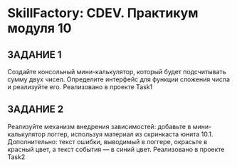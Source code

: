 ﻿# SkillFactory: CDEV. Практикум модуля 10


## ЗАДАНИЕ 1
Создайте консольный мини-калькулятор, который будет подсчитывать сумму двух чисел. Определите интерфейс для функции сложения числа и реализуйте его.
Реализовано в проекте Task1

## ЗАДАНИЕ 2
Реализуйте механизм внедрения зависимостей: добавьте в мини-калькулятор логгер, используя материал из скринкаста юнита 10.1. Дополнительно: текст ошибки, выводимый в логгере, окрасьте в красный цвет, а текст события — в синий цвет.
Реализовано в проекте Task2



